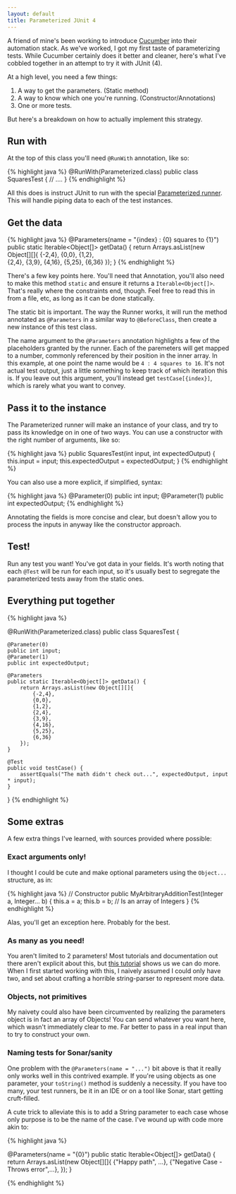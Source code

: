 ```yaml
---
layout: default
title: Parameterized JUnit 4
---
```


A friend of mine's been working to introduce [Cucumber](http://cukes.info/) into their automation stack. As we've worked, I got my first taste of parameterizing tests. While Cucumber certainly does it better and cleaner, here's what I've cobbled together in an attempt to try it with JUnit (4).

At a high level, you need a few things:

1. A way to get the parameters. (Static method)
2. A way to know which one you're running. (Constructor/Annotations)
3. One or more tests.

But here's a breakdown on how to actually implement this strategy.

## Run with

At the top of this class you'll need `@RunWith` annotation, like so:

{% highlight java %}
@RunWith(Parameterized.class)
public class SquaresTest {
	// ....
}
{% endhighlight %}

All this does is instruct JUnit to run with the special [Parameterized runner](http://junit.org/apidocs/org/junit/runners/Parameterized.html). This will handle piping data to each of the test instances.

## Get the data

{% highlight java %}
@Parameters(name = "{index} : {0} squares to {1}")
public static Iterable<Object[]> getData() {
	return Arrays.asList(new Object[][]{
		{-2,4},
		{0,0},
		{1,2},			
		{2,4},
		{3,9},
		{4,16},
		{5,25},
		{6,36}
	});
}
{% endhighlight %}

There's a few key points here. You'll need that Annotation, you'll also need to make this method `static` and ensure it returns a `Iterable<Object[]>`. That's really where the constraints end, though. Feel free to read this in from a file, etc, as long as it can be done statically.

The static bit is important. The way the Runner works, it will run the method annotated as `@Parameters` in a similar way to `@BeforeClass`, then create a new instance of this test class. 

The name argument to the `@Parameters` annotation highlights a few of the placeholders granted by the runner. Each of the paremeters will get mapped to a number, commonly referenced by their position in the inner array. In this example, at one point the name would be `4 : 4 squares to 16`. It's not actual test output, just a little something to keep track of which iteration this is. If you leave out this argument, you'll instead get `testCase[{index}]`, which is rarely what you want to convey.

## Pass it to the instance

The Parameterized runner will make an instance of your class, and try to pass its knowledge on in one of two ways. You can use a constructor with the right number of arguments, like so: 

{% highlight java %}
public SquaresTest(int input, int expectedOutput) {
	this.input = input;
	this.expectedOutput = expectedOutput;
}
{% endhighlight %}

You can also use a more explicit, if simplified, syntax:

{% highlight java %}
@Parameter(0)
public int input;
@Parameter(1)
public int expectedOutput;
{% endhighlight %}

Annotating the fields is more concise and clear, but doesn't allow you to process the inputs in anyway like the constructor approach.

## Test!

Run any test you want! You've got data in your fields. It's worth noting that each `@Test` will be run for each input, so it's usually best to segregate the parameterized tests away from the static ones.

## Everything put together

{% highlight java %}

@RunWith(Parameterized.class)
public class SquaresTest {

	@Parameter(0)
	public int input;
	@Parameter(1)
	public int expectedOutput;

	@Parameters
	public static Iterable<Object[]> getData() {
		return Arrays.asList(new Object[][]{
			{-2,4},
			{0,0},
			{1,2},			
			{2,4},
			{3,9},
			{4,16},
			{5,25},
			{6,36}
		});
	}

	@Test
	public void testCase() {
		assertEquals("The math didn't check out...", expectedOutput, input * input);
	}
}
{% endhighlight %}

## Some extras

A few extra things I've learned, with sources provided where possible:

### Exact arguments only!

I thought I could be cute and make optional parameters using the `Object...` structure, as in:

{% highlight java %}
// Constructor
public MyArbitraryAdditionTest(Integer a, Integer... b) {
	this.a = a;
	this.b = b; // Is an array of Integers
}
{% endhighlight %}

Alas, you'll get an exception here. Probably for the best.

### As many as you need!

You aren't limited to 2 parameters! Most tutorials and documentation out there aren't explicit about this, but [this tutorial](http://www.mkyong.com/unittest/junit-4-tutorial-6-parameterized-test/) shows us we can do more. When I first started working with this, I naively assumed I could only have two, and set about crafting a horrible string-parser to represent more data.

### Objects, not primitives

My naivety could also have been circumvented by realizing the parameters object is in fact an array of Objects! You can send whatever you want here, which wasn't immediately clear to me. Far better to pass in a real input than to try to construct your own.

### Naming tests for Sonar/sanity

One problem with the `@Parameters(name = "...")` bit above is that it really only works well in this contrived example. If you're using objects as one parameter, your `toString()` method is suddenly a necessity. If you have too many, your test runners, be it in an IDE or on a tool like Sonar, start getting cruft-filled.

A cute trick to alleviate this is to add a String parameter to each case whose only purpose is to be the name of the case. I've wound up with code more akin to:

{% highlight java %}

@Parameters(name = "{0}")
public static Iterable<Object[]> getData() {
	return Arrays.asList(new Object[][]{
		{"Happy path", ...},
		{"Negative Case - Throws error",...},
	});
}

{% endhighlight %}

